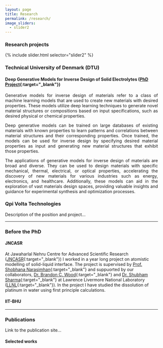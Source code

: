 ```yaml
---
layout: page
title: Research
permalink: /research/
image_sliders:
  - slider2
---
```


### Research projects

{% include slider.html selector="slider2" %}

### Technical University of Denmark (DTU)
#### Deep Generative Models for Inverse Design of Solid Electrolytes ([PhD Project](https://orbit.dtu.dk/en/projects/deep-generative-models-for-inverse-design-of-solid-electrolytes){:target="_blank"})

<p style="text-align:justify;">Generative models for inverse design of materials refer to a class of machine learning models that are used to create new materials with desired properties. These models utilize deep learning techniques to generate novel material structures or compositions based on input specifications, such as desired physical or chemical properties.</p>


<p style="text-align:justify;">Deep generative models can be trained on large databases of existing materials with known properties to learn patterns and correlations between material structures and their corresponding properties. Once trained, the models can be used for inverse design by specifying desired material properties as input and generating new material structures that exhibit those properties.</p>

<p style="text-align:justify;">The applications of generative models for inverse design of materials are broad and diverse. They can be used to design materials with specific mechanical, thermal, electrical, or optical properties, accelerating the discovery of new materials for various industries such as energy, electronics, and healthcare. Additionally, these models can aid in the exploration of vast materials design spaces, providing valuable insights and guidance for experimental synthesis and optimization processes.</p> 





### Qpi Volta Technologies

Description of the position and project...

------------------------------------


### Before the PhD 

#### JNCASR

At Jawaharlal Nehru Centre for Advanced Scientific Research ([JNCASR](https://www.jncasr.ac.in/home){:target="_blank"}) I worked in a year long project on atomistic modelling of solid-liquid interface. The project is supervised by [Prof. Shobhana Narasimhan](https://www.jncasr.ac.in/faculty/shobhana){:target="_blank"} and suppuorted by our collaborators, [Dr. Brandon C. Wood](https://qsg.llnl.gov/Site/BrandonWood.html){:target="_blank"} and [Dr. Shubham Sharma](https://www.linkedin.com/in/shubham-sharma-690246a4){:target="_blank"} at Lawrence Livermore National Laboratory ([LLNL](https://www.llnl.gov/){:target="_blank"}). In the project I have studied the dissolution of platinum in water using first principle calculations.


#### IIT-BHU




---------------------------------



### Publications

Link to the publication site... 


#### Selected works

